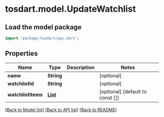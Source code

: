 # tosdart.model.UpdateWatchlist

## Load the model package
```dart
import 'package:tosdart/api.dart';
```

## Properties
Name | Type | Description | Notes
------------ | ------------- | ------------- | -------------
**name** | **String** |  | [optional] 
**watchlistId** | **String** |  | [optional] 
**watchlistItems** | [**List<UpdateWatchlistWatchlistItems>**](UpdateWatchlistWatchlistItems.md) |  | [optional] [default to const []]

[[Back to Model list]](../README.md#documentation-for-models) [[Back to API list]](../README.md#documentation-for-api-endpoints) [[Back to README]](../README.md)


